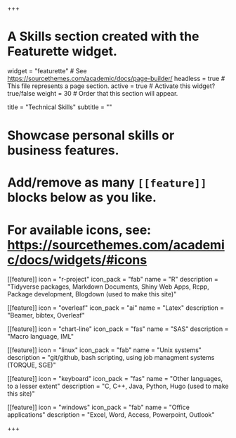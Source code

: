 +++
# A Skills section created with the Featurette widget.
widget = "featurette"  # See https://sourcethemes.com/academic/docs/page-builder/
headless = true  # This file represents a page section.
active = true  # Activate this widget? true/false
weight = 30  # Order that this section will appear.

title = "Technical Skills"
subtitle = ""

# Showcase personal skills or business features.
# 
# Add/remove as many `[[feature]]` blocks below as you like.
# 
# For available icons, see: https://sourcethemes.com/academic/docs/widgets/#icons

[[feature]]
  icon = "r-project"
  icon_pack = "fab"
  name = "R"
  description = "Tidyverse packages, Markdown Documents, Shiny Web Apps, Rcpp, Package development, Blogdown (used to make this site)"
 
  
[[feature]]
  icon = "overleaf"
  icon_pack = "ai"
  name = "Latex"
  description = "Beamer, bibtex, Overleaf"  
  
  
[[feature]]
  icon = "chart-line"
  icon_pack = "fas"
  name = "SAS"
  description = "Macro language, IML" 

[[feature]]
  icon = "linux"
  icon_pack = "fab"
  name = "Unix systems"
  description = "git/github, bash scripting, using job managment systems (TORQUE, SGE)" 
  
[[feature]]
  icon = "keyboard"
  icon_pack = "fas"
  name = "Other languages, to a lesser extent"
  description = "C, C++, Java, Python, Hugo (used to make this site)"
  
[[feature]]
  icon = "windows"
  icon_pack = "fab"
  name = "Office applications"
  description = "Excel, Word, Access, Powerpoint, Outlook"

+++
